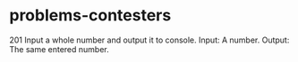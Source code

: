 # problems-contesters
201 Input a whole number and output it to console.  Input: A number. Output: The same entered number.
